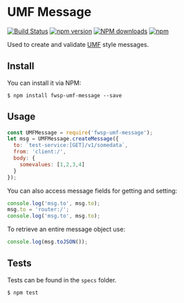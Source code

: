 # UMF Message 

[![Build Status](https://travis-ci.org/flywheelsports/fwsp-umf-message.svg?branch=master)](https://travis-ci.org/flywheelsports/fwsp-umf-message) [![npm version](https://badge.fury.io/js/fwsp-umf-message.svg)](https://badge.fury.io/js/fwsp-umf-message) <span class="badge-npmdownloads"><a href="https://npmjs.org/package/fwsp-umf-message" title="View this project on NPM"><img src="https://img.shields.io/npm/dm/fwsp-umf-message.svg" alt="NPM downloads" /></a></span> [![npm](https://img.shields.io/npm/l/fwsp-umf-message.svg)]()

Used to create and validate [UMF](https://github.com/cjus/umf) style messages.

## Install
You can install it via NPM:

```shell
$ npm install fwsp-umf-message --save
```

## Usage

```javascript
const UMFMessage = require('fwsp-umf-message');
let msg = UMFMessage.createMessage({
  to: `test-service:[GET]/v1/somedata`,
  from: 'client:/',
  body: {
    somevalues: [1,2,3,4]
  }
});
```

You can also access message fields for getting and setting:

```javascript
console.log('msg.to', msg.to);
msg.to = 'router:/';
console.log('msg.to', msg.to);
```

To retrieve an entire message object use:

```javascript
console.log(msg.toJSON());
```

## Tests

Tests can be found in the `specs` folder.

```shell
$ npm test
```
